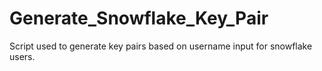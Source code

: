 # Generate_Snowflake_Key_Pair
Script used to generate key pairs based on username input for snowflake users.
